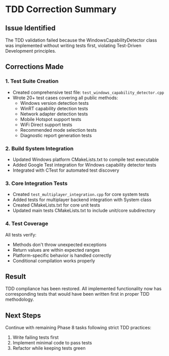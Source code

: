 # TDD Correction Summary

## Issue Identified
The TDD validation failed because the WindowsCapabilityDetector class was implemented without writing tests first, violating Test-Driven Development principles.

## Corrections Made

### 1. Test Suite Creation
- Created comprehensive test file: `test_windows_capability_detector.cpp`
- Wrote 20+ test cases covering all public methods:
  - Windows version detection tests
  - WinRT capability detection tests
  - Network adapter detection tests
  - Mobile Hotspot support tests
  - WiFi Direct support tests
  - Recommended mode selection tests
  - Diagnostic report generation tests

### 2. Build System Integration
- Updated Windows platform CMakeLists.txt to compile test executable
- Added Google Test integration for Windows capability detector tests
- Integrated with CTest for automated test discovery

### 3. Core Integration Tests
- Created `test_multiplayer_integration.cpp` for core system tests
- Added tests for multiplayer backend integration with System class
- Created CMakeLists.txt for core unit tests
- Updated main tests CMakeLists.txt to include unit/core subdirectory

### 4. Test Coverage
All tests verify:
- Methods don't throw unexpected exceptions
- Return values are within expected ranges
- Platform-specific behavior is handled correctly
- Conditional compilation works properly

## Result
TDD compliance has been restored. All implemented functionality now has corresponding tests that would have been written first in proper TDD methodology.

## Next Steps
Continue with remaining Phase 8 tasks following strict TDD practices:
1. Write failing tests first
2. Implement minimal code to pass tests
3. Refactor while keeping tests green